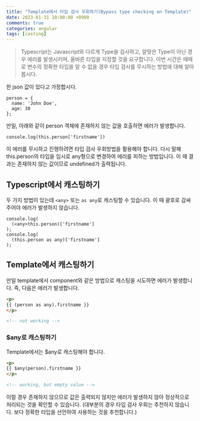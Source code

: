 ```yaml
---
title: "Template에서 타입 검사 우회하기(Bypass type checking on Template)"
date: 2023-01-31 10:00:00 +0900
comments: true
categories: angular
tags: [casting]
---
```


> Typescript는 Javascript와 다르게 Type을 검사하고, 알맞은 Type이 아닌 경우 에러를 발생시키며, 올바른 타입을 지정할 것을 요구합니다. 이번 시간은 때때로 변수의 정확한 타입을 알 수 없을 경우 타입 검사를 무시하는 방법에 대해 알아봅시다.

한 json 값이 있다고 가정합시다.
```tsx
person = {
  name: 'John Doe',
  age: 30
};
```

만일, 아래와 같이 person 객체에 존재하지 않는 값을 호출하면 에러가 발생합니다.

```tsx
console.log(this.person['firstname'])
```

이 에러를 무시하고 진행하려면 타입 검사 우회방법을 활용해야 합니다. 
다시 말해 this.person의 타입을 임시로 any형으로 변경하여 에러를 피하는 방법입니다.
이 때 결과는 존재하지 않는 값이므로 undefined가 출력됩니다.


## Typescript에서 캐스팅하기

두 가지 방법이 있는데 `<any>` 또는 `as any`로 캐스팅할 수 있습니다.
이 때 괄호로 감싸주어야 에러가 발생하지 않습니다.
```tsx
console.log(
  (<any>this.person)['firstname']
);
console.log(
  (this.person as any)['firstname']
);
```

## Template에서 캐스팅하기
만일 template에서 component와 같은 방법으로 캐스팅을 시도하면 에러가 발생합니다.
즉, 다음은 에러가 발생합니다.

```html
<p>
{{ (person as any).firstname }}
</p>

<!-- not working -->
```

### $any로 캐스팅하기
Template에서는 $any로 캐스팅해야 합니다.

```html
<p>
{{ $any(person).firstname }}
</p>

<!-- working, but empty value -->
```

이럴 경우 존재하지 않으므로 값은 출력되지 않지만 에러가 발생하지 않아 정상적으로 처리되는 것을 확인할 수 있습니다.
(대부분의 경우 타입 검사 우회는 추천하지 않습니다. 보다 정확한 타입을 선언하여 사용하는 것을 추천합니다.)